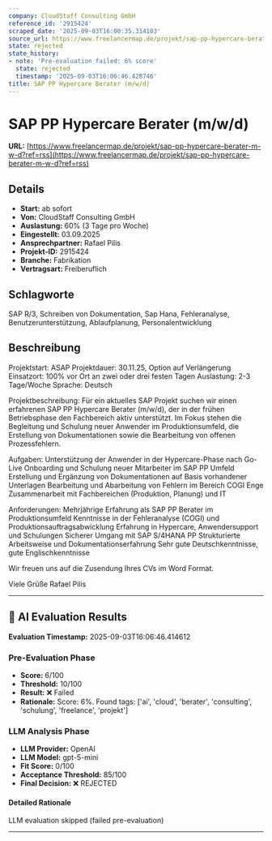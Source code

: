 ```yaml
---
company: CloudStaff Consulting GmbH
reference_id: '2915424'
scraped_date: '2025-09-03T16:00:35.314103'
source_url: https://www.freelancermap.de/projekt/sap-pp-hypercare-berater-m-w-d?ref=rss
state: rejected
state_history:
- note: 'Pre-evaluation failed: 6% score'
  state: rejected
  timestamp: '2025-09-03T16:06:46.428746'
title: SAP PP Hypercare Berater (m/w/d)
---
```



# SAP PP Hypercare Berater (m/w/d)
**URL:** [https://www.freelancermap.de/projekt/sap-pp-hypercare-berater-m-w-d?ref=rss](https://www.freelancermap.de/projekt/sap-pp-hypercare-berater-m-w-d?ref=rss)
## Details
- **Start:** ab sofort
- **Von:** CloudStaff Consulting GmbH
- **Auslastung:** 60% (3 Tage pro Woche)
- **Eingestellt:** 03.09.2025
- **Ansprechpartner:** Rafael Pilis
- **Projekt-ID:** 2915424
- **Branche:** Fabrikation
- **Vertragsart:** Freiberuflich

## Schlagworte
SAP R/3, Schreiben von Dokumentation, Sap Hana, Fehleranalyse, Benutzerunterstützung, Ablaufplanung, Personalentwicklung

## Beschreibung
Projektstart: ASAP
Projektdauer: 30.11.25, Option auf Verlängerung
Einsatzort: 100% vor Ort an zwei oder drei festen Tagen
Auslastung: 2-3 Tage/Woche
Sprache: Deutsch

Projektbeschreibung:
Für ein aktuelles SAP Projekt suchen wir einen erfahrenen SAP PP Hypercare Berater (m/w/d), der in der frühen Betriebsphase den Fachbereich aktiv unterstützt.
Im Fokus stehen die Begleitung und Schulung neuer Anwender im Produktionsumfeld, die Erstellung von Dokumentationen sowie die Bearbeitung von offenen Prozessfehlern.

Aufgaben:
Unterstützung der Anwender in der Hypercare-Phase nach Go-Live
Onboarding und Schulung neuer Mitarbeiter im SAP PP Umfeld
Erstellung und Ergänzung von Dokumentationen auf Basis vorhandener Unterlagen
Bearbeitung und Abarbeitung von Fehlern im Bereich COGI
Enge Zusammenarbeit mit Fachbereichen (Produktion, Planung) und IT

Anforderungen:
Mehrjährige Erfahrung als SAP PP Berater im Produktionsumfeld
Kenntnisse in der Fehleranalyse (COGI) und Produktionsauftragsabwicklung
Erfahrung in Hypercare, Anwendersupport und Schulungen
Sicherer Umgang mit SAP S/4HANA PP
Strukturierte Arbeitsweise und Dokumentationserfahrung
Sehr gute Deutschkenntnisse, gute Englischkenntnisse

Wir freuen uns auf die Zusendung Ihres CVs im Word Format.

Viele Grüße
Rafael Pilis

---

## 🤖 AI Evaluation Results

**Evaluation Timestamp:** 2025-09-03T16:06:46.414612

### Pre-Evaluation Phase
- **Score:** 6/100
- **Threshold:** 10/100
- **Result:** ❌ Failed
- **Rationale:** Score: 6%. Found tags: ['ai', 'cloud', 'berater', 'consulting', 'schulung', 'freelance', 'projekt']

### LLM Analysis Phase
- **LLM Provider:** OpenAI
- **LLM Model:** gpt-5-mini
- **Fit Score:** 0/100
- **Acceptance Threshold:** 85/100
- **Final Decision:** ❌ REJECTED

#### Detailed Rationale
LLM evaluation skipped (failed pre-evaluation)

---

